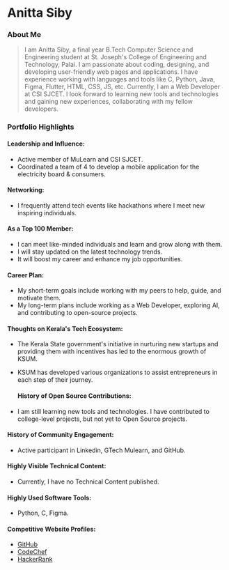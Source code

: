 # Anitta Siby

### About Me

> I am Anitta Siby, a final year B.Tech Computer Science and Engineering student at St. Joseph's College of Engineering and Technology, Palai. I am passionate about coding, designing, and developing user-friendly web pages and applications. I have experience working with languages and tools like C, Python, Java, Figma, Flutter, HTML, CSS, JS, etc. Currently, I am a Web Developer at CSI SJCET. I look forward to learning new tools and technologies and gaining new experiences, collaborating with my fellow developers.


### Portfolio Highlights


#### Leadership and Influence:

- Active member of MuLearn and CSI SJCET.
- Coordinated a team of 4 to develop a mobile application for the electricity board & consumers.

#### Networking:

- I frequently attend tech events like hackathons where I meet new inspiring individuals.

#### As a Top 100 Member:

- I can meet like-minded individuals and learn and grow along with them.
- I will stay updated on the latest technology trends.
- It will boost my career and enhance my job opportunities.

#### Career Plan:

- My short-term goals include working with my peers to help, guide, and motivate them.
- My long-term plans include working as a Web Developer, exploring AI, and contributing to open-source projects.

#### Thoughts on Kerala's Tech Ecosystem:

- The Kerala State government's initiative in nurturing new startups and providing them with incentives has led to the enormous growth of KSUM.
- KSUM has developed various organizations to assist entrepreneurs in each step of their journey.

  #### History of Open Source Contributions:

- I am still learning new tools and technologies. I have contributed to college-level projects, but not yet to Open Source projects.

#### History of Community Engagement:

-  Active participant in Linkedin, GTech Mulearn, and GitHub.

#### Highly Visible Technical Content:

- Currently, I have no Technical Content published.

#### Highly Used Software Tools:

- Python, C, Figma.

#### Competitive Website Profiles:

- [GitHub](https://github.com/tinkerness)
- [CodeChef](https://www.codechef.com/users/anitta_002)
- [HackerRank](https://www.hackerrank.com/anittasiby)
